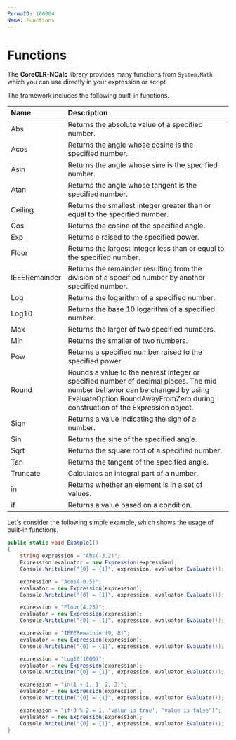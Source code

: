 ```yaml
---
PermaID: 100004
Name: Functions
---
```


# Functions

The **CoreCLR-NCalc** library provides many functions from `System.Math` which you can use directly in your expression or script.

The framework includes the following built-in functions.

| Name              | Description                                                                                 |
| :-----------------| :-------------------------------------------------------------------------------------------|
| Abs               | Returns the absolute value of a specified number.	                                          |
| Acos              | Returns the angle whose cosine is the specified number.                                     |
| Asin              | Returns the angle whose sine is the specified number.	                                      |
| Atan              | Returns the angle whose tangent is the specified number.	                                  |
| Ceiling           | Returns the smallest integer greater than or equal to the specified number.                 |
| Cos               | Returns the cosine of the specified angle.                                                  |
| Exp               | Returns e raised to the specified power.	                                                  |
| Floor             | Returns the largest integer less than or equal to the specified number.                     |
| IEEERemainder     | Returns the remainder resulting from the division of a specified number by another specified number. |
| Log               | Returns the logarithm of a specified number.                                                |
| Log10             | Returns the base 10 logarithm of a specified number.                                        |
| Max               | Returns the larger of two specified numbers.                                                |
| Min               | Returns the smaller of two numbers.                                                         |
| Pow               | Returns a specified number raised to the specified power.                                   |
| Round             | Rounds a value to the nearest integer or specified number of decimal places. The mid number behavior can be changed by using EvaluateOption.RoundAwayFromZero during construction of the Expression object. |
| Sign              | Returns a value indicating the sign of a number.                                            |
| Sin               | Returns the sine of the specified angle.                                                    |
| Sqrt              | Returns the square root of a specified number.                                              |
| Tan               | Returns the tangent of the specified angle.                                                 |
| Truncate          | Calculates an integral part of a number.                                                   |
| in                | Returns whether an element is in a set of values.	                                          |
| if                | Returns a value based on a condition.	                                                      |

Let's consider the following simple example, which shows the usage of built-in functions.

```csharp
public static void Example1()
{        
    string expression = "Abs(-3.2)";
    Expression evaluator = new Expression(expression);
    Console.WriteLine("{0} = {1}", expression, evaluator.Evaluate());

    expression = "Acos(-0.5)";
    evaluator = new Expression(expression);
    Console.WriteLine("{0} = {1}", expression, evaluator.Evaluate());

    expression = "Floor(4.23)";
    evaluator = new Expression(expression);
    Console.WriteLine("{0} = {1}", expression, evaluator.Evaluate());

    expression = "IEEERemainder(9, 8)";
    evaluator = new Expression(expression);
    Console.WriteLine("{0} = {1}", expression, evaluator.Evaluate());

    expression = "Log10(1000)";
    evaluator = new Expression(expression);
    Console.WriteLine("{0} = {1}", expression, evaluator.Evaluate());

    expression = "in(1 + 1, 1, 2, 3)";
    evaluator = new Expression(expression);
    Console.WriteLine("{0} = {1}", expression, evaluator.Evaluate());

    expression = "if(3 % 2 = 1, 'value is true', 'value is false')";
    evaluator = new Expression(expression);
    Console.WriteLine("{0} = {1}", expression, evaluator.Evaluate());
}
```
